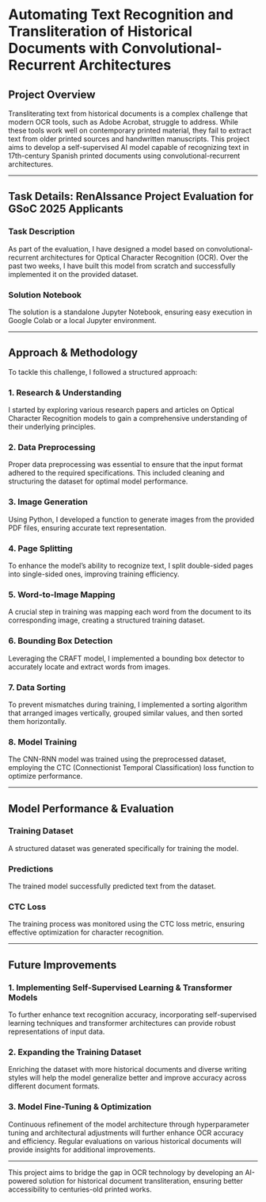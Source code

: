 # Automating Text Recognition and Transliteration of Historical Documents with Convolutional-Recurrent Architectures

## Project Overview
Transliterating text from historical documents is a complex challenge that modern OCR tools, such as Adobe Acrobat, struggle to address. While these tools work well on contemporary printed material, they fail to extract text from older printed sources and handwritten manuscripts. This project aims to develop a self-supervised AI model capable of recognizing text in 17th-century Spanish printed documents using convolutional-recurrent architectures.

---

## Task Details: RenAIssance Project Evaluation for GSoC 2025 Applicants

### Task Description
As part of the evaluation, I have designed a model based on convolutional-recurrent architectures for Optical Character Recognition (OCR). Over the past two weeks, I have built this model from scratch and successfully implemented it on the provided dataset.

### Solution Notebook
The solution is a standalone Jupyter Notebook, ensuring easy execution in Google Colab or a local Jupyter environment.

---

## Approach & Methodology
To tackle this challenge, I followed a structured approach:

### 1. Research & Understanding
I started by exploring various research papers and articles on Optical Character Recognition models to gain a comprehensive understanding of their underlying principles.

### 2. Data Preprocessing
Proper data preprocessing was essential to ensure that the input format adhered to the required specifications. This included cleaning and structuring the dataset for optimal model performance.

### 3. Image Generation
Using Python, I developed a function to generate images from the provided PDF files, ensuring accurate text representation.

### 4. Page Splitting
To enhance the model’s ability to recognize text, I split double-sided pages into single-sided ones, improving training efficiency.

### 5. Word-to-Image Mapping
A crucial step in training was mapping each word from the document to its corresponding image, creating a structured training dataset.

### 6. Bounding Box Detection
Leveraging the CRAFT model, I implemented a bounding box detector to accurately locate and extract words from images.

### 7. Data Sorting
To prevent mismatches during training, I implemented a sorting algorithm that arranged images vertically, grouped similar values, and then sorted them horizontally.

### 8. Model Training
The CNN-RNN model was trained using the preprocessed dataset, employing the CTC (Connectionist Temporal Classification) loss function to optimize performance.

---

## Model Performance & Evaluation
### Training Dataset
A structured dataset was generated specifically for training the model.

### Predictions
The trained model successfully predicted text from the dataset.

### CTC Loss
The training process was monitored using the CTC loss metric, ensuring effective optimization for character recognition.

---

## Future Improvements

### 1. Implementing Self-Supervised Learning & Transformer Models
To further enhance text recognition accuracy, incorporating self-supervised learning techniques and transformer architectures can provide robust representations of input data.

### 2. Expanding the Training Dataset
Enriching the dataset with more historical documents and diverse writing styles will help the model generalize better and improve accuracy across different document formats.

### 3. Model Fine-Tuning & Optimization
Continuous refinement of the model architecture through hyperparameter tuning and architectural adjustments will further enhance OCR accuracy and efficiency. Regular evaluations on various historical documents will provide insights for additional improvements.

---

This project aims to bridge the gap in OCR technology by developing an AI-powered solution for historical document transliteration, ensuring better accessibility to centuries-old printed works.

